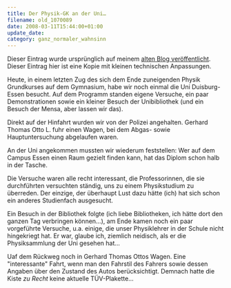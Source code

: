 ```yaml
---
title: Der Physik-GK an der Uni…
filename: old_1070089
date: 2008-03-11T15:44:00+01:00
update_date:
category: ganz_normaler_wahnsinn
---
```

Dieser Eintrag wurde ursprünglich auf meinem [alten Blog veröffentlicht](https://stu.blogger.de/stories/1070089/). Dieser Eintrag hier ist eine Kopie mit kleinen technischen Anpassungen.

Heute, in einem letzten Zug des sich dem Ende zuneigenden Physik Grundkurses auf dem Gymnasium, habe wir noch einmal die Uni Duisburg-Essen besucht. Auf dem Programm standen eigene Versuche, ein paar Demonstrationen sowie ein kleiner Besuch der Unibibliothek (und ein Besuch der Mensa, aber lassen wir das).

Direkt auf der Hinfahrt wurden wir von der Polizei angehalten. Gerhard Thomas Otto L. fuhr einen Wagen, bei dem Abgas- sowie Hauptuntersuchung abgelaufen waren.

An der Uni angekommen mussten wir wiederum feststellen: Wer auf dem Campus Essen einen Raum gezielt finden kann, hat das Diplom schon halb in der Tasche.

Die Versuche waren alle recht interessant, die Professorinnen, die sie durchführten versuchten ständig, uns zu einem Physikstudium zu überreden. Der einzige, der überhaupt Lust dazu hätte (ich) hat sich schon ein anderes Studienfach ausgesucht.

Ein Besuch in der Bibliothek folgte (ich liebe Bibliotheken, ich hätte dort den ganzen Tag verbringen können…), am Ende kamen noch ein paar vorgeführte Versuche, u.a. einige, die unser Physiklehrer in der Schule nicht hingekriegt hat. Er war, glaube ich, ziemlich neidisch, als er die Physiksammlung der Uni gesehen hat…

Uaf dem Rückweg noch in Gerhard Thomas Ottos Wagen. Eine "interessante" Fahrt, wenn man den Fahrstil des Fahrers sowie dessen Angaben über den Zustand des Autos berücksichtigt. Demnach hatte die Kiste _zu Recht_ keine aktuelle TÜV-Plakette…

